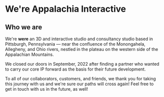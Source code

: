 # We're Appalachia Interactive

## Who we are

We're **were** an 3D and interactive studio and consultancy studio based in Pittsburgh, Pennsylvania — near the confluence of the Monongahela, Allegheny, and Ohio rivers, nestled in the plateau on the western side of the Appalachian Mountains.

We closed our doors in September, 2022 after finding a partner who wanted to carry our core IP forward as the basis for their future development.  

To all of our collaborators, customers, and friends, we thank you for taking this journey with us and we're sure our paths will cross again!  Feel free to get in touch with us in the future, as well!
